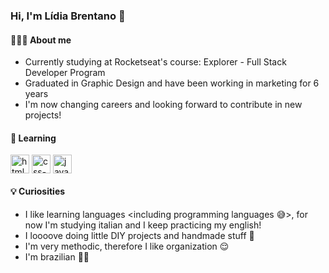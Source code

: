 ### Hi, I'm Lídia Brentano 👋

#### 🙋🏻‍♀️ About me
- Currently studying at Rocketseat's course: Explorer - Full Stack Developer Program
- Graduated in Graphic Design and have been working in marketing for 6 years
- I'm now changing careers and looking forward to contribute in new projects!
 
#### 📖 Learning

  <img align="center" alt="html-symbol" height="30" src="https://cdn.jsdelivr.net/gh/devicons/devicon/icons/html5/html5-original.svg" />
  <img align="center" alt="css-symbol" height="30" src="https://cdn.jsdelivr.net/gh/devicons/devicon/icons/css3/css3-original.svg" />
  <img align="center" alt="javascript-symbol" height="30" src="https://cdn.jsdelivr.net/gh/devicons/devicon/icons/javascript/javascript-original.svg" />

#### 💡 Curiosities
- I like learning languages <including programming languages 😅>, for now I'm studying italian and I keep practicing my english!
- I loooove doing little DIY projects and handmade stuff 💜
- I'm very methodic, therefore I like organization 😌
- I'm brazilian 💚💛
